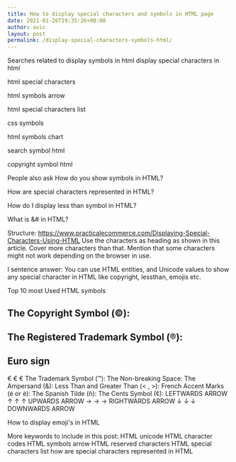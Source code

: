```yaml
---
title: How to display special characters and symbols in HTML page
date: 2021-01-26T19:35:26+00:00
author: avic
layout: post
permalink: /display-special-characters-symbols-html/
---
```


Searches related to display symbols in html
display special characters in html

html special characters

html symbols arrow

html special characters list

css symbols

html symbols chart

search symbol html

copyright symbol html

People also ask
How do you show symbols in HTML?

How are special characters represented in HTML?

How do I display less than symbol in HTML?

What is &# in HTML?



Structure:
https://www.practicalecommerce.com/Displaying-Special-Characters-Using-HTML
Use the characters as heading as shown in this article. Cover more characters than that.
Mention that some characters might not work depending on the browser in use.


I sentence answer:
You can use HTML entities, and Unicode values to show any special character in HTML like copyright, lessthan, emojis etc.

Top 10 most Used HTML symbols
## The Copyright Symbol (©):
## The Registered Trademark Symbol (®):
## Euro sign
€	&#8364;	&euro;
The Trademark Symbol (™):
The Non-breaking Space:
The Ampersand (&):
Less Than and Greater Than (< , >):
French Accent Marks (é or è):
The Spanish Tilde (ñ):
The Cents Symbol (¢):
LEFTWARDS ARROW
↑	&#8593;	&uarr;	UPWARDS ARROW
→	&#8594;	&rarr;	RIGHTWARDS ARROW
↓	&#8595;	&darr;	DOWNWARDS ARROW


How to display emoji's in HTML


More keywords to include in this post:
HTML unicode
HTML character codes
HTML symbols arrow
HTML reserved characters
HTML special characters list
how are special characters represented in HTML
